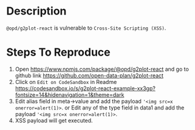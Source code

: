 # Description

`@opd/g2plot-react` is vulnerable to `Cross-Site Scripting (XSS)`.

# Steps To Reproduce
1. Open https://www.npmjs.com/package/@opd/g2plot-react and go to github link https://github.com/open-data-plan/g2plot-react
2. Click on `Edit on CodeSandbox` in Readme https://codesandbox.io/s/g2plot-react-example-xx3gp?fontsize=14&hidenavigation=1&theme=dark
3. Edit alias field in meta->value and add the payload `'<img src=x onerror=alert(1)>`. or Edit any of the type field in data1 and add the payload `'<img src=x onerror=alert(1)>`.
4. XSS payload will get executed.
